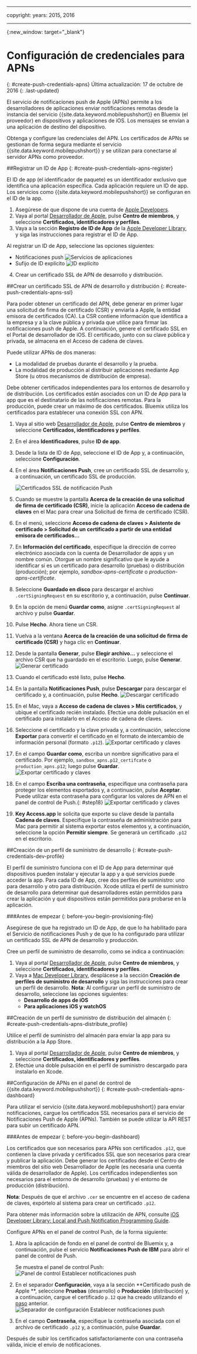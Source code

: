
---

copyright:
 years: 2015, 2016

---

{:new_window: target="_blank"}
# Configuración de credenciales para APNs
{: #create-push-credentials-apns}
Última actualización: 17 de octubre de 2016
{: .last-updated}

El servicio de notificaciones push de Apple (APNs) permite a los desarrolladores de aplicaciones enviar
notificaciones remotas desde la instancia del servicio {{site.data.keyword.mobilepushshort}} en Bluemix (el proveedor) en dispositivos y aplicaciones de iOS. Los mensajes se envían a una aplicación de destino del dispositivo. 

Obtenga y configure las credenciales del APN. Los certificados de APNs se gestionan de forma segura mediante el servicio {{site.data.keyword.mobilepushshort}} y se utilizan para conectarse al servidor APNs como proveedor.

<!-- 1. Obtain an [Apple Developers](https://developer.apple.com/) account.-->

<!--2. [Register an App ID](#create-push-credentials-apns-register)
3. [Create a development and distribution APNs SSL certificate](#create-push-credentials-apns-ssl)
4. [Create a development provisioning profile](#create-push-credentials-dev-profile)
5. [Create a store distribution provisioning profile](#create-push-credentials-apns-distribute_profile)
6. [Creating .p12 push certificate file for Bluemix push](#create-p12-push-certificate-file-for-Bluemix-push)
7. [Set up APNs on the Push Dashboard](#create-push-credentials-apns-dashboard)
-->


##Registrar un ID de App
{: #create-push-credentials-apns-register}


El ID de app (el identificador de paquete) es un identificador exclusivo que identifica una aplicación específica. Cada aplicación requiere un ID de app. Los servicios como {{site.data.keyword.mobilepushshort}} se configuran en el ID de la app.

1. Asegúrese de que dispone de una cuenta de [Apple Developers](https://developer.apple.com/).
2. Vaya al portal [Desarrollador de Apple](https://developer.apple.com), pulse **Centro de miembros**, y seleccione **Certificados, identificadores y perfiles**.
3. Vaya a la sección **Registro de ID de App** de la [Apple Developer Library](https://developer.apple.com/library/mac/documentation/IDEs/Conceptual/AppDistributionGuide/MaintainingProfiles/MaintainingProfiles.html#//apple_ref/doc/uid/TP40012582-CH30-SW991), y siga las instrucciones para registrar el ID de App.

Al registrar un ID de App, seleccione las opciones siguientes:

* Notificaciones push
![Servicios de aplicaciones](images/appID_appservices_enablepush.jpg)
* Sufijo de ID explícito
![ID explícito](images/appID_bundleID.jpg)
4. Crear un certificado SSL de APN de desarrollo y distribución.

##Crear un certificado SSL de APN de desarrollo y distribución
{: #create-push-credentials-apns-ssl}

Para poder obtener un certificado del APN, debe generar en primer lugar una solicitud de firma de certificado (CSR) y enviarla a Apple, la entidad emisora de certificados (CA). La CSR contiene información que identifica a la empresa y a la clave pública y privada que utilice para firmar las notificaciones push de Apple. A continuación, genere el certificado SSL en el Portal de desarrollador de iOS. El certificado, junto con su clave pública y privada, se almacena en el Acceso de cadena de claves.

<!-- ###Before you begin -->
<!-- {: before-you-begin-certificate} -->

<!--[Register an App ID](#create-push-credentials-apns-register)-->

Puede utilizar APNs de dos maneras: 

* La modalidad de pruebas durante el desarrollo y la prueba.
* La modalidad de producción al distribuir aplicaciones mediante App Store (u otros mecanismos de distribución de empresa).

Debe obtener certificados independientes para los entornos de desarrollo y de distribución. Los certificados están asociados con un ID de App para la app que es el destinatario de las notificaciones remotas. Para la producción, puede crear un máximo de dos certificados. Bluemix utiliza los certificados para establecer una conexión SSL con APN.

<!-- Create a development and distribution SSL certificate. -->

1. Vaya al sitio web [Desarrollador de Apple](https://developer.apple.com), pulse **Centro de miembros** y seleccione **Certificados, identificadores y perfiles**.
2. En el área **Identificadores**, pulse **ID de app**.
3. Desde la lista de ID de App, seleccione el ID de App <!--newly created--> y, a continuación, seleccione **Configuración**.
4. En el área **Notificaciones Push**, cree un certificado SSL de desarrollo y, a continuación, un certificado SSL de producción.

	![Certificados SSL de notificación Push](images/certificate_createssl.jpg)

5. Cuando se muestre la pantalla **Acerca de la creación de una solicitud de firma de certificado (CSR)**, inicie la aplicación **Acceso de cadena de claves** en el Mac para crear una Solicitud de firma de certificado (CSR).
6. En el menú, seleccione **Acceso de cadena de claves > Asistente de certificado > Solicitud de un certificado a partir de una entidad emisora de certificados…** 
7. En **Información del certificado**, especifique la dirección de correo electrónico asociada con la cuenta de Desarrollador de apps y un nombre común. Otorgue un nombre significativo que le ayude a identificar si es un certificado para desarrollo (pruebas) o distribución (producción); por ejemplo, *sandbox-apns-certificate* o *production-apns-certificate*.
8. Seleccione **Guardado en disco** para descargar el archivo `.certSigningRequest` en su escritorio y, a continuación, pulse **Continuar**.
9. En la opción de menú **Guardar como**, asigne `.certSigningRequest` al archivo y pulse **Guardar**.
10. Pulse **Hecho**. Ahora tiene un CSR.
11. Vuelva a la ventana **Acerca de la creación de una solicitud de firma de certificado (CSR)** y haga clic en **Continuar**. 
12. Desde la pantalla **Generar**, pulse **Elegir archivo...** y seleccione el archivo CSR que ha guardado en el escritorio. Luego, pulse **Generar**.
	![Generar certificado](images/generate_certificate.jpg)
13. Cuando el certificado esté listo, pulse **Hecho**.
14. En la pantalla **Notificaciones Push**, pulse **Descargar** para descargar el certificado y, a continuación, pulse **Hecho**. 
	![Descargar certificado](images/certificate_download.jpg)
15. En el Mac, vaya a **Acceso de cadena de claves > Mis certificados**, y ubique el certificado recién instalado. Efectúe una doble pulsación en el certificado para instalarlo en el Acceso de cadena de claves.
16. Seleccione el certificado y la clave privada y, a continuación, seleccione **Exportar** para convertir el certificado en el formato de intercambio de información personal (formato `.p12`).
	![Exportar certificado y claves](images/keychain_export_key.jpg)
17. En el campo **Guardar como**, escriba un nombre significativo para el certificado. Por ejemplo, `sandbox_apns.p12_certifcate` o `production_apns.p12`; luego pulse **Guardar**.
	![Exportar certificado y claves](images/certificate_p12v2.jpg)
18. En el campo **Escriba una contraseña**, especifique una contraseña para proteger los elementos exportados y, a continuación, pulse **Aceptar**. Puede utilizar esta contraseña para configurar los valores de APN en el panel de control de Push.{: #step18}
	![Exportar certificado y claves](images/export_p12.jpg)
19. **Key Access.app** le solicita que exporte su clave desde la pantalla **Cadena de claves**. Especifique la contraseña de administración para Mac para permitir al sistema exportar estos elementos y, a continuación, seleccione la opción **Permitir siempre**. Se generará un certificado `.p12` en el escritorio.


##Creación de un perfil de suministro de desarrollo
{: #create-push-credentials-dev-profile}

El perfil de suministro funciona con el ID de App para determinar qué dispositivos pueden instalar y ejecutar la app y a qué servicios puede acceder la app. Para cada ID de App, cree dos perfiles de suministro: uno para desarrollo y otro para distribución. Xcode utiliza el perfil de suministro de desarrollo para determinar qué desarrolladores están permitidos para crear la aplicación y qué dispositivos están permitidos para probarse en la aplicación.

###Antes de empezar
{: before-you-begin-provisioning-file}

Asegúrese de que ha registrado un ID de App, de que lo ha habilitado para el Servicio de notificaciones Push y de que lo ha configurado para utilizar un certificado SSL de APN de desarrollo y producción.

Cree un perfil de suministro de desarrollo, como se indica a continuación:

1. Vaya al portal [Desarrollador de Apple](https://developer.apple.com), pulse **Centro de miembros**, y seleccione **Certificados, identificadores y perfiles**.
2. Vaya a [Mac Developer Library](https://developer.apple.com/library/mac/documentation/IDEs/Conceptual/AppDistributionGuide/MaintainingProfiles/MaintainingProfiles.html#//apple_ref/doc/uid/TP40012582-CH30-SW62site), desplácese a la sección **Creación de perfiles de suministro de desarrollo** y siga las instrucciones para crear un perfil de desarrollo.
**Nota**: Al configurar un perfil de suministro de desarrollo, seleccione las opciones siguientes:
	* **Desarrollo de apps de iOS**
	* **Para aplicaciones iOS y watchOS**



##Creación de un perfil de suministro de distribución del almacén
{: #create-push-credentials-apns-distribute_profile}

Utilice el perfil de suministro del almacén para enviar la app para su distribución a la App Store.

1. Vaya al portal [Desarrollador de Apple](https://developer.apple.com), pulse **Centro de miembros**, y seleccione **Certificados, identificadores y perfiles**.
2. Efectúe una doble pulsación en el perfil de suministro descargado para instalarlo en Xcode.

##Configuración de APNs en el panel de control de {{site.data.keyword.mobilepushshort}}
{: #create-push-credentials-apns-dashboard}

Para utilizar el servicio {{site.data.keyword.mobilepushshort}} para enviar notificaciones, cargue los certificados SSL necesarios para el servicio de Notificaciones Push de Apple (APNs). También se puede utilizar la API REST para subir un certificado APN.


###Antes de empezar
{: before-you-begin-dashboard}


<!-- Get your development and production APNs SSL certificate and the password associated with each type of certificate. For information, see Creating and configuring push credentials for APNs.-->

Los certificados que son necesarios para APNs son certificados `.p12`, que contienen la clave privada y certificados SSL que son necesarios para crear y publicar la aplicación. Debe generar los certificados desde el Centro de miembros del sitio web Desarrollador de Apple (es necesaria una cuenta válida de desarrollador de Apple). Los certificados independientes son necesarios para el entorno de desarrollo (pruebas) y el entorno de producción (distribución).

**Nota**: Después de que el archivo `.cer` se encuentre en el acceso de cadena de claves, expórtelo al sistema para crear un certificado `.p12`.

Para obtener más información sobre la utilización de APN, consulte [iOS Developer Library: Local and Push Notification Programming Guide](https://developer.apple.com/library/ios/documentation/NetworkingInternet/Conceptual/RemoteNotificationsPG/Chapters/ProvisioningDevelopment.html#//apple_ref/doc/uid/TP40008194-CH104-SW4).

Configure APNs en el panel de control Push, de la forma siguiente:

1. Abra la aplicación de fondo en el panel de control de Bluemix y, a continuación, pulse el servicio **Notificaciones Push de IBM** para abrir el panel de control de Push.

	Se muestra el panel de control Push:
	![Panel de control Establecer notificaciones push](images/wizard.jpg)
2. En el separador **Configuración**, vaya a la sección **Certificado push de Apple **, seleccione **Pruebas** (desarrollo) o **Producción** (distribución) y, a continuación, cargue el certificado `p.12` que ha creado utilizando el [paso](#step18) anterior.
	![Separador de configuración Establecer notificaciones push](images/credential_screen.jpg)
3. En el campo **Contraseña**, especifique la contraseña asociada con el archivo de certificado `.p12` y, a continuación, pulse **Guardar**.

Después de subir los certificados satisfactoriamente con una contraseña válida, inicie el envío de notificaciones.
